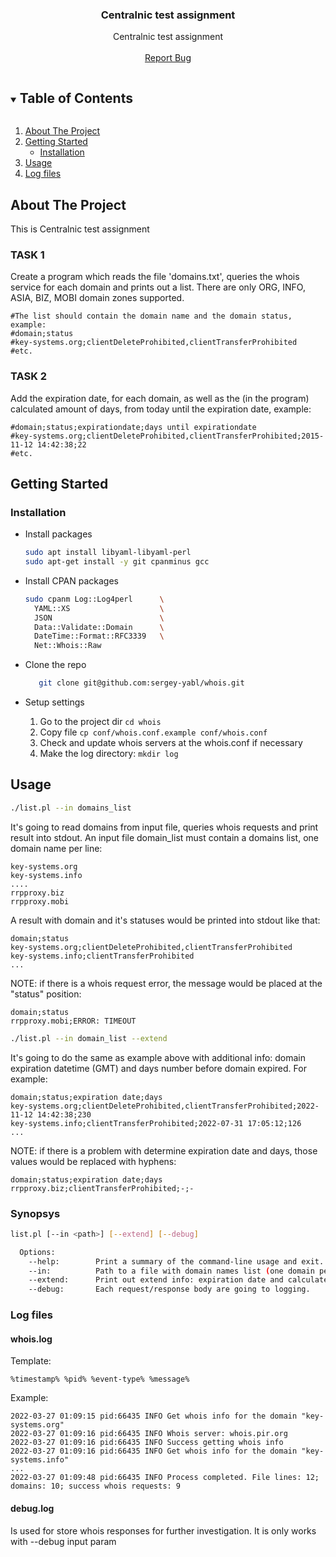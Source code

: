 <!--
*** Thanks for checking out the Best-README-Template. If you have a suggestion
*** that would make this better, please fork the repo and create a pull request
*** or simply open an issue with the tag "enhancement".
*** Thanks again! Now go create something AMAZING! :D
***
***
***
*** To avoid retyping too much info. Do a search and replace for the following:
*** github_username, repo_name, twitter_handle, email, project_title, project_description
-->



<!-- PROJECT SHIELDS -->
<!--
*** I'm using markdown "reference style" links for readability.
*** Reference links are enclosed in brackets [ ] instead of parentheses ( ).
*** See the bottom of this document for the declaration of the reference variables
*** for contributors-url, forks-url, etc. This is an optional, concise syntax you may use.
*** https://www.markdownguide.org/basic-syntax/#reference-style-links
-->

<!-- PROJECT LOGO -->
  <h3 align="center">Centralnic test assignment</h3>

  <p align="center">
    Centralnic test assignment
    <br />
    <br />
    <a href="https://github.com/sergey-yabl/whois/issues">Report Bug</a>
  </p>
</p>



<!-- TABLE OF CONTENTS -->
<details open="open">
  <summary><h2 style="display: inline-block">Table of Contents</h2></summary>
  <ol>
    <li>
      <a href="#about-the-project">About The Project</a>
    </li>
    <li>
      <a href="#getting-started">Getting Started</a>
      <ul>
        <li><a href="#installation">Installation</a></li>
      </ul>
    </li>
    <li><a href="#usage">Usage</a></li>
    <li><a href="#log-files">Log files</a></li>
  </ol>
</details>



<!-- ABOUT THE PROJECT -->
## About The Project

This is Centralnic test assignment

### TASK 1
Create a program which reads the file 'domains.txt', queries the whois service for each domain and prints out a list.
There are only ORG, INFO, ASIA, BIZ, MOBI domain zones supported.

```
#The list should contain the domain name and the domain status, example:
#domain;status
#key-systems.org;clientDeleteProhibited,clientTransferProhibited
#etc.
```

### TASK 2
Add the expiration date, for each domain, as well as the  (in the program) calculated amount of days,
from today until the expiration date, example:
```
#domain;status;expirationdate;days until expirationdate
#key-systems.org;clientDeleteProhibited,clientTransferProhibited;2015-11-12 14:42:38;22
#etc.
```

<!-- GETTING STARTED -->
## Getting Started

### Installation
 - Install packages
   ```sh
   sudo apt install libyaml-libyaml-perl
   sudo apt-get install -y git cpanminus gcc
   ```
   
 - Install CPAN packages
   ```sh
   sudo cpanm Log::Log4perl      \
     YAML::XS                    \
     JSON                        \
     Data::Validate::Domain      \
     DateTime::Format::RFC3339   \
     Net::Whois::Raw
   ```
 - Clone the repo
   ```sh
      git clone git@github.com:sergey-yabl/whois.git
   ```
 - Setup settings
	1. Go to the project dir  ```cd whois```
	2. Copy file ```cp conf/whois.conf.example conf/whois.conf```
	3. Check and update whois servers at the whois.conf if necessary
	4. Make the log directory: ```mkdir log```

<!-- USAGE EXAMPLES -->
## Usage

```sh
./list.pl --in domains_list
   ```
It's going to read domains from input file, queries whois requests and print result into stdout.
An input file domain_list must contain a domains list, one domain name per line:

```
key-systems.org
key-systems.info
....
rrpproxy.biz
rrpproxy.mobi
```

A result with domain and it's statuses would be printed into stdout like that:
```
domain;status
key-systems.org;clientDeleteProhibited,clientTransferProhibited
key-systems.info;clientTransferProhibited
...
```

NOTE: if there is a whois request error, the message would be placed at the "status" position:
```
domain;status
rrpproxy.mobi;ERROR: TIMEOUT
```


```sh
./list.pl --in domain_list --extend
   ```
It's going to do the same as example above with additional info: domain expiration datetime (GMT) and days number before domain expired. For example:

```
domain;status;expiration date;days
key-systems.org;clientDeleteProhibited,clientTransferProhibited;2022-11-12 14:42:38;230
key-systems.info;clientTransferProhibited;2022-07-31 17:05:12;126
...
```

NOTE: if there is a problem with determine expiration date and days, those values would be replaced with hyphens:
```
domain;status;expiration date;days
rrpproxy.biz;clientTransferProhibited;-;-
```


### Synopsys
```sh
list.pl [--in <path>] [--extend] [--debug]

  Options:
    --help:        Print a summary of the command-line usage and exit.
    --in:          Path to a file with domain names list (one domain per line).
    --extend:      Print out extend info: expiration date and calculated amount of days.
    --debug:       Each request/response body are going to logging.
```

<!-- LOG FILES -->
### Log files
#### whois.log
Template:
```
%timestamp% %pid% %event-type% %message%
```
Example:
```
2022-03-27 01:09:15 pid:66435 INFO Get whois info for the domain "key-systems.org"
2022-03-27 01:09:16 pid:66435 INFO Whois server: whois.pir.org
2022-03-27 01:09:16 pid:66435 INFO Success getting whois info
2022-03-27 01:09:16 pid:66435 INFO Get whois info for the domain "key-systems.info"
...
2022-03-27 01:09:48 pid:66435 INFO Process completed. File lines: 12; domains: 10; success whois requests: 9
```
#### debug.log
Is used for store whois responses for further investigation.
It is only works with --debug input param




